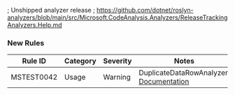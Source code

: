 ; Unshipped analyzer release
; https://github.com/dotnet/roslyn-analyzers/blob/main/src/Microsoft.CodeAnalysis.Analyzers/ReleaseTrackingAnalyzers.Help.md

### New Rules

Rule ID | Category | Severity | Notes
--------|----------|----------|-------
MSTEST0042 | Usage | Warning | DuplicateDataRowAnalyzer, [Documentation](https://learn.microsoft.com/dotnet/core/testing/mstest-analyzers/mstest0042)
